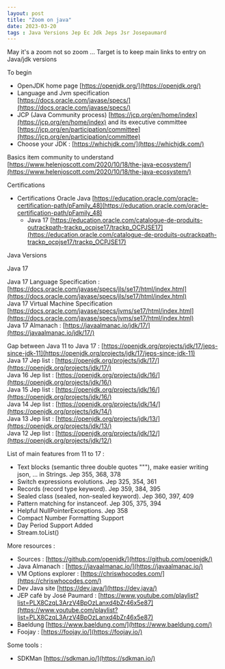 ```yaml
---
layout: post
title: "Zoom on java"
date: 2023-03-20
tags : Java Versions Jep Ec Jdk Jeps Jsr Josepaumard
---
```


May it's a zoom not so zoom ... Target is to keep main links to entry on Java/jdk versions

To begin   

* OpenJDK home page [https://openjdk.org/](https://openjdk.org/)   
* Language and Jvm specification [https://docs.oracle.com/javase/specs/](https://docs.oracle.com/javase/specs/)    
* JCP (Java Community process) [https://jcp.org/en/home/index](https://jcp.org/en/home/index) and its executive committee [https://jcp.org/en/participation/committee](https://jcp.org/en/participation/committee)       
* Choose your JDK : [https://whichjdk.com/](https://whichjdk.com/)    

Basics item community to understand [https://www.helenjoscott.com/2020/10/18/the-java-ecosystem/](https://www.helenjoscott.com/2020/10/18/the-java-ecosystem/)    

Certifications

* Certifications Oracle Java [https://education.oracle.com/oracle-certification-path/pFamily_48](https://education.oracle.com/oracle-certification-path/pFamily_48) 
  * Java 17 [https://education.oracle.com/catalogue-de-produits-outrackpath-trackp_ocpjse17/trackp_OCPJSE17](https://education.oracle.com/catalogue-de-produits-outrackpath-trackp_ocpjse17/trackp_OCPJSE17) 

Java Versions

Java 17

Java 17 Language Specification : [https://docs.oracle.com/javase/specs/jls/se17/html/index.html](https://docs.oracle.com/javase/specs/jls/se17/html/index.html)   
Java 17 Virtual Machine Specification [https://docs.oracle.com/javase/specs/jvms/se17/html/index.html](https://docs.oracle.com/javase/specs/jvms/se17/html/index.html)    
Java 17 Almanach : [https://javaalmanac.io/jdk/17/](https://javaalmanac.io/jdk/17/)    

Gap between Java 11 to Java 17 : [https://openjdk.org/projects/jdk/17/jeps-since-jdk-11](https://openjdk.org/projects/jdk/17/jeps-since-jdk-11)    
Java 17 Jep list : [https://openjdk.org/projects/jdk/17/](https://openjdk.org/projects/jdk/17/)    
Java 16 Jep list : [https://openjdk.org/projects/jdk/16/](https://openjdk.org/projects/jdk/16/)    
Java 15 Jep list : [https://openjdk.org/projects/jdk/16/](https://openjdk.org/projects/jdk/16/)    
Java 14 Jep list : [https://openjdk.org/projects/jdk/14/](https://openjdk.org/projects/jdk/14/)    
Java 13 Jep list : [https://openjdk.org/projects/jdk/13/](https://openjdk.org/projects/jdk/13/)    
Java 12 Jep list : [https://openjdk.org/projects/jdk/12/](https://openjdk.org/projects/jdk/12/)    

List of main features from 11 to 17 :    
* Text blocks (semantic three double quotes """), make easier writing json, ... in Strings. Jep 355, 368, 378    
* Switch expressions evolutions. Jep 325, 354, 361    
* Records (record type keyword). Jep 359, 384, 395    
* Sealed class (sealed, non-sealed keyword). Jep 360, 397, 409    
* Pattern matching for instanceof. Jep 305, 375, 394    
* Helpful NullPointerExceptions. Jep 358      
* Compact Number Formatting Support    
* Day Period Support Added    
* Stream.toList()  

More resources : 

* Sources : [https://github.com/openjdk/](https://github.com/openjdk/)   
* Java Almanach : [https://javaalmanac.io/](https://javaalmanac.io/)  
* VM Options explorer : [https://chriswhocodes.com/](https://chriswhocodes.com/)    
* Dev Java site [https://dev.java/](https://dev.java/)    
* JEP café by José Paumard : [https://www.youtube.com/playlist?list=PLX8CzqL3ArzV4BpOzLanxd4bZr46x5e87](https://www.youtube.com/playlist?list=PLX8CzqL3ArzV4BpOzLanxd4bZr46x5e87)    
* Baeldung [https://www.baeldung.com/](https://www.baeldung.com/)    
* Foojay : [https://foojay.io/](https://foojay.io/)   

Some tools : 
* SDKMan [https://sdkman.io/](https://sdkman.io/)    
